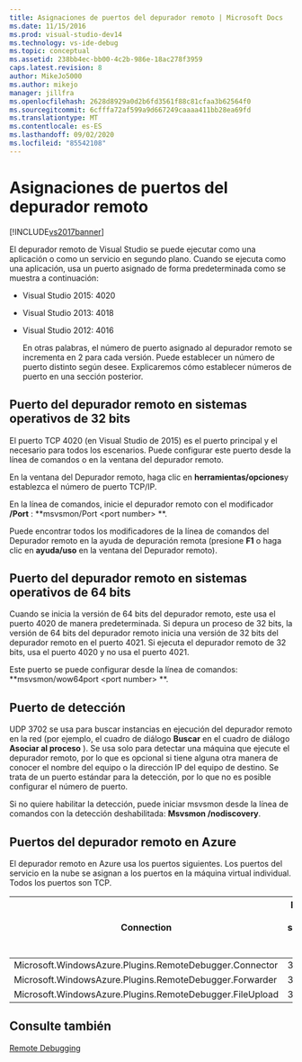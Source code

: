 ```yaml
---
title: Asignaciones de puertos del depurador remoto | Microsoft Docs
ms.date: 11/15/2016
ms.prod: visual-studio-dev14
ms.technology: vs-ide-debug
ms.topic: conceptual
ms.assetid: 238bb4ec-bb00-4c2b-986e-18ac278f3959
caps.latest.revision: 8
author: MikeJo5000
ms.author: mikejo
manager: jillfra
ms.openlocfilehash: 2628d8929a0d2b6fd3561f88c81cfaa3b62564f0
ms.sourcegitcommit: 6cfffa72af599a9d667249caaaa411bb28ea69fd
ms.translationtype: MT
ms.contentlocale: es-ES
ms.lasthandoff: 09/02/2020
ms.locfileid: "85542108"
---
```

# <a name="remote-debugger-port-assignments"></a>Asignaciones de puertos del depurador remoto
[!INCLUDE[vs2017banner](../includes/vs2017banner.md)]

El depurador remoto de Visual Studio se puede ejecutar como una aplicación o como un servicio en segundo plano. Cuando se ejecuta como una aplicación, usa un puerto asignado de forma predeterminada como se muestra a continuación:  
  
- Visual Studio 2015: 4020  
  
- Visual Studio 2013: 4018  
  
- Visual Studio 2012: 4016  
  
  En otras palabras, el número de puerto asignado al depurador remoto se incrementa en 2 para cada versión. Puede establecer un número de puerto distinto según desee. Explicaremos cómo establecer números de puerto en una sección posterior.  
  
## <a name="the-remote-debugger-port-on-32-bit-operating-systems"></a>Puerto del depurador remoto en sistemas operativos de 32 bits  
 El puerto TCP 4020 (en Visual Studio de 2015) es el puerto principal y el necesario para todos los escenarios. Puede configurar este puerto desde la línea de comandos o en la ventana del depurador remoto.  
  
 En la ventana del Depurador remoto, haga clic en **herramientas/opciones**y establezca el número de puerto TCP/IP.  
  
 En la línea de comandos, inicie el depurador remoto con el modificador **/Port** : **msvsmon/Port \<port number> **.  
  
 Puede encontrar todos los modificadores de la línea de comandos del Depurador remoto en la ayuda de depuración remota (presione **F1** o haga clic en **ayuda/uso** en la ventana del Depurador remoto).  
  
## <a name="the-remote-debugger-port-on-64-bit-operating-systems"></a>Puerto del depurador remoto en sistemas operativos de 64 bits  
 Cuando se inicia la versión de 64 bits del depurador remoto, este usa el puerto 4020 de manera predeterminada.  Si depura un proceso de 32 bits, la versión de 64 bits del depurador remoto inicia una versión de 32 bits del depurador remoto en el puerto 4021. Si ejecuta el depurador remoto de 32 bits, usa el puerto 4020 y no usa el puerto 4021.  
  
 Este puerto se puede configurar desde la línea de comandos: **msvsmon/wow64port \<port number> **.  
  
## <a name="the-discovery-port"></a>Puerto de detección  
 UDP 3702 se usa para buscar instancias en ejecución del depurador remoto en la red (por ejemplo, el cuadro de diálogo **Buscar** en el cuadro de diálogo **Asociar al proceso** ). Se usa solo para detectar una máquina que ejecute el depurador remoto, por lo que es opcional si tiene alguna otra manera de conocer el nombre del equipo o la dirección IP del equipo de destino. Se trata de un puerto estándar para la detección, por lo que no es posible configurar el número de puerto.  
  
 Si no quiere habilitar la detección, puede iniciar msvsmon desde la línea de comandos con la detección deshabilitada:  **Msvsmon /nodiscovery**.  
  
## <a name="remote-debugger-ports-on-azure"></a>Puertos del depurador remoto en Azure  
 El depurador remoto en Azure usa los puertos siguientes. Los puertos del servicio en la nube se asignan a los puertos en la máquina virtual individual. Todos los puertos son TCP.  

|**Connection**|**Puerto en el servicio en la nube**|**Puerto en la máquina virtual**|  
|-|-|-|
|Microsoft.WindowsAzure.Plugins.RemoteDebugger.Connector|30400|30398|  
|Microsoft.WindowsAzure.Plugins.RemoteDebugger.Forwarder|31400|31398|  
|Microsoft.WindowsAzure.Plugins.RemoteDebugger.FileUpload|32400|32398|  
  
## <a name="see-also"></a>Consulte también  
 [Remote Debugging](../debugger/remote-debugging.md)
